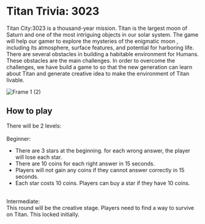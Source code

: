 # Titan Trivia: 3023

Titan City:3023 is a thousand-year mission. Titan is the largest moon of Saturn and one of the most intriguing objects in our solar system. The game will help our gamer to explore the mysteries of the enigmatic moon , including its atmosphere, surface features, and potential for harboring life. There are several obstacles in building a habitable environment for Humans. These obstacles are the main challenges. In order to overcome the challenges, we have build a game to so that the new generation can learn about Titan and generate creative idea to make the environment of Titan livable.

![Frame 1 (2)](https://github.com/Fairooz14/NASA_SpaceApp_2023/assets/102751153/614f6566-24d7-4ea6-bfb0-fbb207aa0757)

## How to play
There will be 2 levels:<br>
<br>
Beginner:<br>
- There are 3 stars at the beginning. for each wrong answer, the player will lose each star.
- There are 10 coins for each right answer in 15 seconds.
- Players will not gain any coins if they cannot answer correctly in 15 seconds.
- Each star costs 10 coins. Players can buy a star if they have 10 coins.
<br>
Intermediate:<br>
     This round will be the creative stage. Players need to find a way to survive on Titan. This locked initially. 

